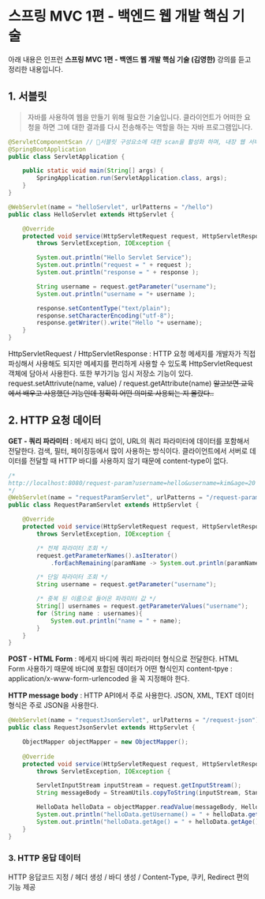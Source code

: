 # 스프링 MVC 1편 - 백엔드 웹 개발 핵심 기술

아래 내용은 인프런 **스프링 MVC 1편 - 백엔드 웹 개발 핵심 기술 (김영한)** 강의를 듣고 정리한 내용입니다.

## 1. 서블릿

> 자바를 사용하여 웹을 만들기 위해 필요한 기술입니다. 클라이언트가 어떠한 요청을 하면 그에 대한 결과를 다시 전송해주는 역할을 하는 자바 프로그램입니다.

```java
@ServletComponentScan // 서블릿 구성요소에 대한 scan을 활성화 하며, 내장 웹 서버를 사용하는 경우에만 스캔을 수행한
@SpringBootApplication
public class ServletApplication {

	public static void main(String[] args) {
		SpringApplication.run(ServletApplication.class, args);
	}
}
```

```java
@WebServlet(name = "helloServlet", urlPatterns = "/hello")
public class HelloServlet extends HttpServlet {

    @Override
    protected void service(HttpServletRequest request, HttpServletResponse response)
        throws ServletException, IOException {

        System.out.println("Hello Servlet Service");
        System.out.println("request = " + request );
        System.out.println("response = " + response );

        String username = request.getParameter("username");
        System.out.println("username = "+ username );

        response.setContentType("text/plain");
        response.setCharacterEncoding("utf-8");
        response.getWriter().write("Hello "+ username);
    }
}
```

HttpServletRequest / HttpServletResponse : HTTP 요청 메세지를 개발자가 직접 파싱해서 사용해도 되지만 메세지를 편리하게 사용할 수 있도록 HttpServletRequest 객체에 담아서 사용한다. 또한 부가기능 임시 저장소 기능이 있다. request.setAttrivute(name, value) / request.getAttribute(name) ~~알고보면 교육에서 배우고 사용했던 기능인데 정확히 어떤 의미로 사용되는 지 몰랐다..~~



## 2. HTTP 요청 데이터

**GET - 쿼리 파라미터** : 메세지 바디 없이, URL의 쿼리 파라미터에 데이터를 포함해서 전달한다. 검색, 필터, 페이징등에서 많이 사용하는 방식이다. 클라이언트에서 서버로 데이터를 전달할 때 HTTP 바디를 사용하지 않기 때문에 content-type이 없다.

```java
/*
http://localhost:8080/request-param?username=hello&username=kim&age=20
*/
@WebServlet(name = "requestParamServlet", urlPatterns = "/request-param")
public class RequestParamServlet extends HttpServlet {

    @Override
    protected void service(HttpServletRequest request, HttpServletResponse response)
        throws ServletException, IOException {

        /* 전체 파라미터 조회 */
        request.getParameterNames().asIterator()
            .forEachRemaining(paramName -> System.out.println(paramName+ "=" + request.getParameter(paramName)));

        /* 단일 파라미터 조회 */
        String username = request.getParameter("username");

        /* 중복 된 이름으로 들어온 파라미터 값 */
        String[] usernames = request.getParameterValues("username");
        for (String name : usernames){
            System.out.println("name = " + name);
        }
    }
}
```

**POST - HTML Form** : 메세지 바디에 쿼리 파라미터 형식으로 전달한다. HTML Form 사용하기 때문에 바디에 포함된 데이터가 어떤 형식인지 content-tpye : application/x-www-form-urlencoded 을 꼭 지정해야 한다. 

**HTTP message body** : HTTP API에서 주로 사용한다. JSON, XML, TEXT 데이터 형식은 주로 JSON을 사용한다.

```java
@WebServlet(name = "requestJsonServlet", urlPatterns = "/request-json")
public class RequestJsonServlet extends HttpServlet {

    ObjectMapper objectMapper = new ObjectMapper();
    
    @Override
    protected void service(HttpServletRequest request, HttpServletResponse response)
        throws ServletException, IOException {

        ServletInputStream inputStream = request.getInputStream();
        String messageBody = StreamUtils.copyToString(inputStream, StandardCharsets.UTF_8);

        HelloData helloData = objectMapper.readValue(messageBody, HelloData.class);
        System.out.println("helloData.getUsername() = " + helloData.getUsername());
        System.out.println("helloData.getAge() = " + helloData.getAge());
    }
}
```



### 3. HTTP 응답 데이터

HTTP 응답코드 지정 / 헤더 생성 / 바디 생성 / Content-Type, 쿠키, Redirect 편의 기능 제공


